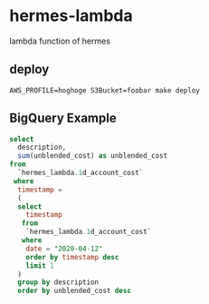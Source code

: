 # hermes-lambda
lambda function of hermes

## deploy
```shell script
AWS_PROFILE=hoghoge S3Bucket=foobar make deploy
```

## BigQuery Example

```sql
select
  description,
  sum(unblended_cost) as unblended_cost
from
  `hermes_lambda.1d_account_cost`
 where
  timestamp =
  (
  select
    timestamp
   from
    `hermes_lambda.1d_account_cost`
   where
    date = "2020-04-12"
    order by timestamp desc
    limit 1
  )
  group by description
  order by unblended_cost desc
```